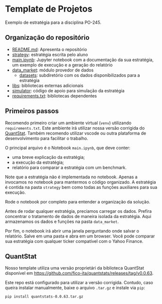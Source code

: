 # Template de Projetos

Exemplo de estratégia para a disciplina PO-245.

## Organização do repositório

- [README.md](README.md): Apresenta o repositório
- [strategy](strategy/): estratégia escrita pelo aluno
- [main.ipynb](main.ipynb): Jupyter notebook com a documentação da sua estratégia, um exemplo de execução e a geração do relatório
- [data_market](data_market/): módulo provedor de dados
  - [datasets](datasets/): subdiretório com os dados disponibilizados para a estratégia
- [libs](libs/): bibliotecas externas adicionais
- [simulator](simulator/): código de apoio para simulação da estratégia
- [requirements.txt](requirements.txt): bibliotecas dependentes

## Primeiros passos

Recomendo primeiro criar um ambiente virtual (`venv`) utilizando `requirements.txt`. Este ambiente irá utilizar nossa versão corrigida do [QuantStat](#quantstat). Também recomendo utilizar vscode ou outra plataforma de desenvolvimento para facilitar o trabalho.

O principal arquivo é o Notebook `main.ipynb`, que deve conter:

- uma breve explicação da estratégia;
- a execução da estratégia;
- relatório para comparar a estratégia com um benchmark.

Note que a estratégia não é implementada no notebook. Apenas a invocamos no notebook para mantermos o código organizado.
A estratégia é contida na pasta `strategy` bem como todas as funções auxiliares para sua execução.

Rode o notebook por completo para entender a organização da solução.

Antes de rodar qualquer estratégia, preciamos carregar os dados. Prefira concentrar o tratamento de dados de maneira isolada da estratégia. Aqui armazenamos os dados e funções na pasta `data_market`.

Por fim, o notebook irá abrir uma janela perguntando onde salvar o relatório. Salve em uma pasta e abra em um browser. Você pode comparar sua estratégia com qualquer ticker compatível com o Yahoo Finance.

## QuantStat

Nosso template utiliza uma versão proprietári da biblioteca QuantStat disponível em https://github.com/fico-ita/quantstats/releases/tag/v0.0.63.

Este repo está configurado para utilizar a versão corrigida. Contudo, caso queira instalar manualmente, baixe o arquivo `.tar.gz` e instale via `pip`:

```bash
pip install quantstats-0.0.63.tar.gz
```
